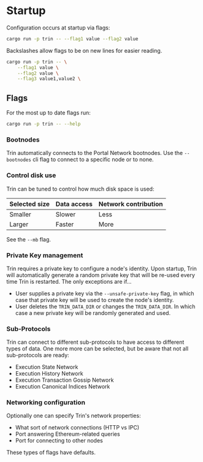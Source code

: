 # Startup

Configuration occurs at startup via flags:

```sh
cargo run -p trin -- --flag1 value --flag2 value
```
Backslashes allow flags to be on new lines for easier reading.
```sh
cargo run -p trin -- \
    --flag1 value \
    --flag2 value \
    --flag3 value1,value2 \
```

## Flags

For the most up to date flags run:

```sh
cargo run -p trin -- --help
```
### Bootnodes

Trin automatically connects to the Portal Network bootnodes.
Use the `--bootnodes` cli flag to connect to a specific node
or to none.

### Control disk use

Trin can be tuned to control how much disk space is used:

|Selected size|Data access|Network contribution|
|-|-|-|
|Smaller|Slower|Less|
|Larger|Faster|More|

See the `--mb` flag.


### Private Key management

Trin requires a private key to configure a node's identity. Upon startup,
Trin will automatically generate a random private key that will be re-used
every time Trin is restarted. The only exceptions are if...
- User supplies a private key via the `--unsafe-private-key` flag, in which
  case that private key will be used to create the node's identity.
- User deletes the `TRIN_DATA_DIR` or changes the `TRIN_DATA_DIR`. In which 
  case a new private key will be randomly generated and used.

### Sub-Protocols

Trin can connect to different sub-protocols to have access to
different types of data. One more more can be selected, but be aware
that not all sub-protocols are ready:

- Execution State Network
- Execution History Network
- Execution Transaction Gossip Network
- Execution Canonical Indices Network

### Networking configuration

Optionally one can specify Trin's network properties:
- What sort of network connections (HTTP vs IPC)
- Port answering Ethereum-related queries
- Port for connecting to other nodes

These types of flags have defaults.
